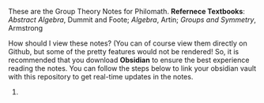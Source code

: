 These are the Group Theory Notes for Philomath. 
**Refernece Textbooks**: _Abstract Algebra_, Dummit and Foote; _Algebra_, Artin; _Groups and Symmetry_, Armstrong

How should I view these notes? 
(You can of course view them directly on Github, but some of the pretty features would not be rendered! So, it is recommended that you download **Obsidian** to ensure the best experience reading the notes. You can follow the steps below to link your obsidian vault with this repository to get real-time updates in the notes. 

1. 
